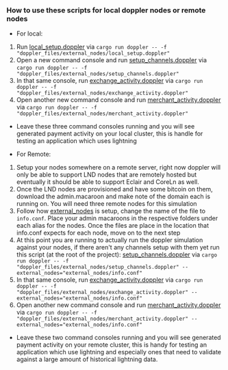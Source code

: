 ### How to use these scripts for local doppler nodes or remote nodes
- For local:
1. Run [local_setup.doppler](local_setup.doppler) via `cargo run doppler -- -f "doppler_files/external_nodes/local_setup.doppler"`
2. Open a new command console and run [setup_channels.doppler](setup_channels.doppler) via `cargo run doppler -- -f "doppler_files/external_nodes/setup_channels.doppler"`
3. In that same console, run [exchange_activity.doppler](exchange_activity.doppler) via `cargo run doppler -- -f "doppler_files/external_nodes/exchange_activity.doppler"`
4. Open another new command console and run [merchant_activity.doppler](merchant_activity.doppler) via `cargo run doppler -- -f "doppler_files/external_nodes/merchant_activity.doppler"`
- Leave these three command consoles running and you will see generated payment activity on your local cluster, this is handle for testing an application which uses lightning

- For Remote:
1. Setup your nodes somewhere on a remote server, right now doppler will only be able to support LND nodes that are remotely hosted but eventually it should be able to support Eclair and CoreLn as well. 
2. Once the LND nodes are provisioned and have some bitcoin on them, download the admin.macaroon and make note of the domain each is running on. You will need three remote nodes for this simulation
3. Follow how [external_nodes](../../external_nodes/info.example.conf) is setup, change the name of the file to `info.conf`. Place your admin macaroons in the respective folders under each alias for the nodes. Once the files are place in the location that info.conf expects for each node, move on to the next step
4. At this point you are running to actually run the doppler simulation against your nodes, if there aren't any channels setup with them yet run this script (at the root of the project):
[setup_channels.doppler](setup_channels.doppler) via `cargo run doppler -- -f "doppler_files/external_nodes/setup_channels.doppler" --external_nodes="external_nodes/info.conf"` 
5. In that same console, run [exchange_activity.doppler](exchange_activity.doppler) via `cargo run doppler -- -f "doppler_files/external_nodes/exchange_activity.doppler" --external_nodes="external_nodes/info.conf"`
6.  Open another new command console and run [merchant_activity.doppler](merchant_activity.doppler) via `cargo run doppler -- -f "doppler_files/external_nodes/merchant_activity.doppler" --external_nodes="external_nodes/info.conf"`
- Leave these two command consoles running and you will see generated payment activity on your remote cluster, this is handy for testing an application which use lightning and especially ones that need to validate against a large amount of historical lightning data.
